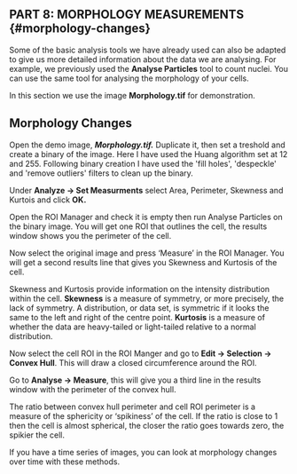 ## PART 8: MORPHOLOGY MEASUREMENTS {#morphology-changes}

Some of the basic analysis tools we have already used can also be adapted to give us more detailed information about the data we are analysing. For example, we previously used the **Analyse Particles** tool to count nuclei. You can use the same tool for analysing the morphology of your cells.

In this section we use the image **Morphology.tif** for demonstration.

## Morphology Changes

Open the demo image, _**Morphology.tif.**_ Duplicate it, then set a treshold and create a binary of the image. Here I have used the Huang algorithm set at 12 and 255. Following binary creation I have used the 'fill holes', 'despeckle' and 'remove outliers' filters to clean up the binary.

Under **Analyze -&gt; Set Measurments** select Area, Perimeter, Skewness and Kurtois and click **OK.**

Open the ROI Manager and check it is empty then run Analyse Particles on the binary image. You will get one ROI that outlines the cell, the results window shows you the perimeter of the cell.

Now select the original image and press ‘Measure’ in the ROI Manager. You will get a second results line that gives you Skewness and Kurtosis of the cell.

Skewness and Kurtosis provide information on the intensity distribution within the cell. **Skewness** is a measure of symmetry, or more precisely, the lack of symmetry. A distribution, or data set, is symmetric if it looks the same to the left and right of the centre point. **Kurtosis** is a measure of whether the data are heavy-tailed or light-tailed relative to a normal distribution.

Now select the cell ROI in the ROI Manger and go to **Edit -&gt; Selection -&gt; Convex Hull**. This will draw a closed circumference around the ROI.

Go to **Analyse -&gt; Measure**, this will give you a third line in the results window with the perimeter of the convex hull.

The ratio between convex hull perimeter and cell ROI perimeter is a measure of the sphericity or ‘spikiness’ of the cell. If the ratio is close to 1 then the cell is almost spherical, the closer the ratio goes towards zero, the spikier the cell.

If you have a time series of images, you can look at morphology changes over time with these methods.


